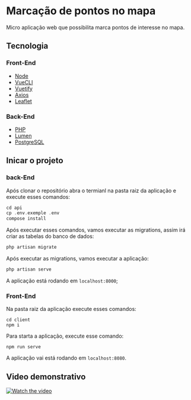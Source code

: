 # Marcação de pontos no mapa
Micro aplicação web que possibilita marca pontos de interesse no mapa.

## Tecnologia
### Front-End
- [Node]()
- [VueCLI]() 
- [Vuetify]() 
- [Axios]() 
- [Leaflet]()

### Back-End
- [PHP]()
- [Lumen]()
- [PostgreSQL]()

## Inicar o projeto
### back-End
Após clonar o repositório abra o termianl na pasta raiz da aplicação e execute esses comandos:
```php
cd api
cp .env.exemple .env
compose install
```

Após executar esses comandos, vamos executar as migrations, assim irá criar as tabelas do banco de dados:
```php
php artisan migrate
```
Após executar as migrations, vamos executar a aplicação:
```php
php artisan serve
```
A aplicação está rodando em `localhost:8000`;

### Front-End
Na pasta raiz da aplicação execute esses comandos:
```npm
cd client
npm i
```

Para starta a aplicação, execute esse comando:
```npm
npm run serve
```

A aplicação vai está rodando em `localhost:8080`.

## Video demonstrativo

[![Watch the video](https://i9.ytimg.com/vi_webp/XaNIttsvxGA/mqdefault.webp?time=1620522600000&sqp=COjs3IQG&rs=AOn4CLBQeUTtCo35LOMxOUxzkOk5X5bEVw)](https://youtu.be/XaNIttsvxGA)
